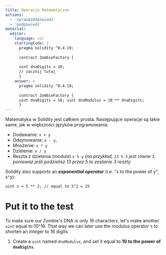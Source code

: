 ```yaml
---
title: Operacje Matematyczne
actions:
  - 'sprawdźOdpowiedź'
  - 'podpowiedź'
material:
  editor:
    language: sol
    startingCode: |
      pragma solidity ^0.4.19;
      
      contract ZombieFactory {
      
      uint dnaDigits = 16;
      // zacznij tutaj
      }
    answer: >
      pragma solidity ^0.4.19;
      
      contract ZombieFactory {
      uint dnaDigits = 16; uint dnaModulus = 10 ** dnaDigits;
      }
---
```

Matematyka w Solidity jest całkiem prosta. Następujące operacje są takie same, jak w większości języków programowania:

* Dodawanie: `x + y`
* Odejmowanie: `x - y`,
* Mnożenie: `x * y`
* Dzielenie: `x / y`
* Reszta z dzielenia (modulo) `x % y` *(na przykład, `13 % 5` jest równe `3`, ponieważ jeśli podzielisz 13 przez 5 to zostanie 3 reszty*

Solidity also supports an ***exponential operator*** (i.e. "x to the power of y", x^y):

    uint x = 5 ** 2; // equal to 5^2 = 25
    

# Put it to the test

To make sure our Zombie's DNA is only 16 characters, let's make another `uint` equal to 10^16. That way we can later use the modulus operator `%` to shorten an integer to 16 digits.

1. Create a `uint` named `dnaModulus`, and set it equal to **10 to the power of `dnaDigits`**.